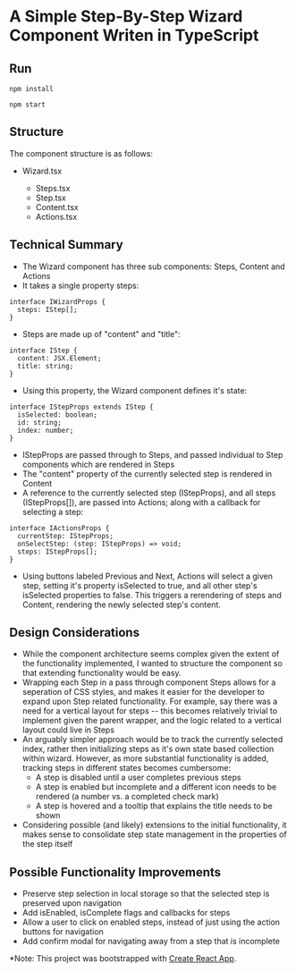 # A Simple Step-By-Step Wizard Component Writen in TypeScript

## Run

`npm install`

`npm start`

## Structure

The component structure is as follows:

- Wizard.tsx

  - Steps.tsx
  - Step.tsx
  - Content.tsx
  - Actions.tsx

## Technical Summary

- The Wizard component has three sub components: Steps, Content and Actions
- It takes a single property steps:

```
interface IWizardProps {
  steps: IStep[];
}
```

- Steps are made up of "content" and "title":

```
interface IStep {
  content: JSX.Element;
  title: string;
}
```

- Using this property, the Wizard component defines it's state:

```
interface IStepProps extends IStep {
  isSelected: boolean;
  id: string;
  index: number;
}
```

- IStepProps are passed through to Steps, and passed individual to Step components which are rendered in Steps
- The "content" property of the currently selected step is rendered in Content
- A reference to the currently selected step (IStepProps), and all steps (IStepProps[]), are passed into Actions; along with a callback for selecting a step:

```
interface IActionsProps {
  currentStep: IStepProps;
  onSelectStep: (step: IStepProps) => void;
  steps: IStepProps[];
}
```

- Using buttons labeled Previous and Next, Actions will select a given step, setting it's property isSelected to true, and all other step's isSelected properties to false. This triggers a rerendering of steps and Content, rendering the newly selected step's content.

## Design Considerations

- While the component architecture seems complex given the extent of the functionality implemented, I wanted to structure the component so that extending functionality would be easy.
- Wrapping each Step in a pass through component Steps allows for a seperation of CSS styles, and makes it easier for the developer to expand upon Step related functionality. For example, say there was a need for a vertical layout for steps -- this becomes relatively trivial to implement given the parent wrapper, and the logic related to a vertical layout could live in Steps
- An arguably simpler approach would be to track the currently selected index, rather then initializing steps as it's own state based collection within wizard. However, as more substantial functionality is added, tracking steps in different states becomes cumbersome:
  - A step is disabled until a user completes previous steps
  - A step is enabled but incomplete and a different icon needs to be rendered (a number vs. a completed check mark)
  - A step is hovered and a tooltip that explains the title needs to be shown
- Considering possible (and likely) extensions to the initial functionality, it makes sense to consolidate step state management in the properties of the step itself

## Possible Functionality Improvements

- Preserve step selection in local storage so that the selected step is preserved upon navigation
- Add isEnabled, isComplete flags and callbacks for steps
- Allow a user to click on enabled steps, instead of just using the action buttons for navigation
- Add confirm modal for navigating away from a step that is incomplete

\*Note: This project was bootstrapped with [Create React App](https://github.com/facebookincubator/create-react-app).
